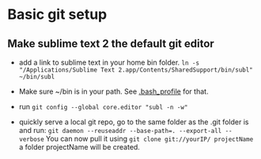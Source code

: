 # Basic git setup
## Make sublime text 2 the default git editor
* add a link to sublime text in your home bin folder. 
``ln -s "/Applications/Sublime Text 2.app/Contents/SharedSupport/bin/subl" ~/bin/subl``

* Make sure  ~/bin is in your path. See [.bash_profile](.bash_profile ".bash_profile")  for that.
* run ``git config --global core.editor "subl -n -w"``

* quickly serve a local git repo, go to the same folder as the .git folder is and run:
``git daemon --reuseaddr --base-path=. --export-all --verbose``
You can now pull it using ``git clone git://yourIP/ projectName`` a folder projectName will be created.
